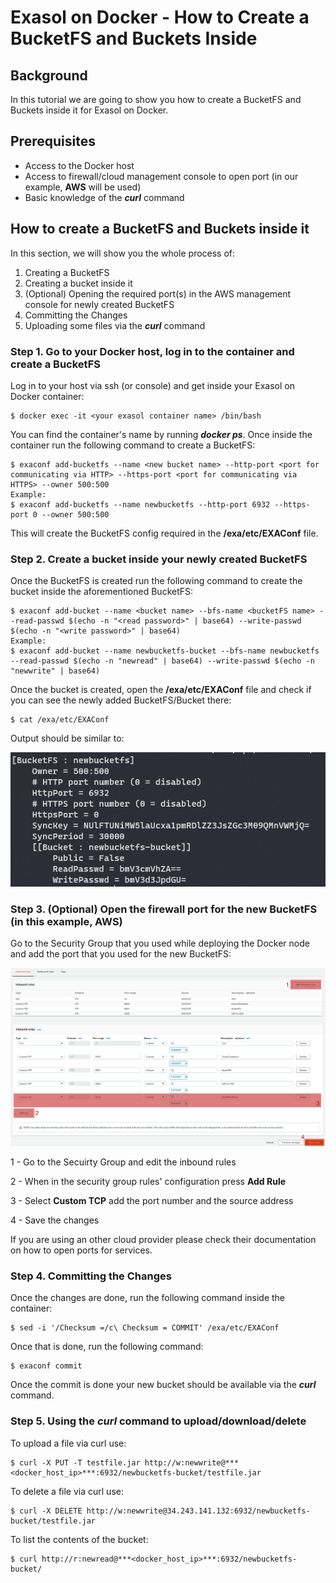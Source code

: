 # Exasol on Docker - How to Create a BucketFS and Buckets Inside 
## Background

In this tutorial we are going to show you how to create a BucketFS and Buckets inside it for Exasol on Docker.

## Prerequisites

* Access to the Docker host
* Access to firewall/cloud management console to open port (in our example, **AWS** will be used)
* Basic knowledge of the ***curl*** command

## How to create a BucketFS and Buckets inside it

In this section, we will show you the whole process of:

1. Creating a BucketFS
2. Creating a bucket inside it
3. (Optional) Opening the required port(s) in the AWS management console for newly created BucketFS
4. Committing the Changes
5. Uploading some files via the ***curl*** command

### Step 1. Go to your Docker host, log in to the container and create a BucketFS

 Log in to your host via ssh (or console) and get inside your Exasol on Docker container:
```"lia-message-template-content-zone"
$ docker exec -it <your exasol container name> /bin/bash
```
You can find the container's name by running ***docker ps***. Once inside the container run the following command to create a BucketFS:

```
$ exaconf add-bucketfs --name <new bucket name> --http-port <port for communicating via HTTP> --https-port <port for communicating via HTTPS> --owner 500:500
Example:
$ exaconf add-bucketfs --name newbucketfs --http-port 6932 --https-port 0 --owner 500:500
```

This will create the BucketFS config required in the **/exa/etc/EXAConf** file.

### Step 2. Create a bucket inside your newly created BucketFS

Once the BucketFS is created run the following command to create the bucket inside the aforementioned BucketFS:


```
$ exaconf add-bucket --name <bucket name> --bfs-name <bucketFS name> --read-passwd $(echo -n "<read password>" | base64) --write-passwd $(echo -n "<write password>" | base64)
Example:
$ exaconf add-bucket --name newbucketfs-bucket --bfs-name newbucketfs --read-passwd $(echo -n "newread" | base64) --write-passwd $(echo -n "newwrite" | base64)
```


Once the bucket is created, open the **/exa/etc/EXAConf** file and check if you can see the newly added BucketFS/Bucket there:


```
$ cat /exa/etc/EXAConf
```
Output should be similar to:

![](images/BFS_1.PNG)

### Step 3. (Optional) Open the firewall port for the new BucketFS (in this example, AWS)

Go to the Security Group that you used while deploying the Docker node and add the port that you used for the new BucketFS:

![](images/BFS_2.png)

1 - Go to the Secuirty Group and edit the inbound rules

2 - When in the security group rules' configuration press **Add Rule**

3 - Select **Custom TCP** add the port number and the source address

4 - Save the changes

If you are using an other cloud provider please check their documentation on how to open ports for services.

### Step 4. Committing the Changes

Once the changes are done, run the following command inside the container:


```
$ sed -i '/Checksum =/c\ Checksum = COMMIT' /exa/etc/EXAConf
```
Once that is done, run the following command:


```
$ exaconf commit
```
Once the commit is done your new bucket should be available via the ***curl*** command.

### Step 5. Using the *curl* command to upload/download/delete

To upload a file via curl use:


```
$ curl -X PUT -T testfile.jar http://w:newwrite@***<docker_host_ip>***:6932/newbucketfs-bucket/testfile.jar
```
To delete a file via curl use:


```
$ curl -X DELETE http://w:newwrite@34.243.141.132:6932/newbucketfs-bucket/testfile.jar
```
To list the contents of the bucket:


```
$ curl http://r:newread@***<docker_host_ip>***:6932/newbucketfs-bucket/
```
